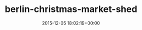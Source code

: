 ---
title:		"berlin-christmas-market-shed"
type:		"photos"
mediatype:		"upload"
location:		"TBC"
date:		"2015-12-05 18:02:19+00:00"
album:		"city"
filename:		"berlin-christmas-market-shed.md"
series:		""
cl_public_id:		"city/berlin-christmas-market-shed"
cl_version:		1497000194
format:		"tiff"
bytes:		2222928
width:		810
height:		1440
colours:
- "#0E0402"
- "#232010"
- "#0F0706"
- "#191104"
- "#393C25"
- "#D2D7B6"
- "#737650"
- "#6B7352"
- "#040103"
- "#777446"
- "#828A6C"
- "#060205"
- "#B4B885"
- "#796738"
- "#C5D6C3"
- "#72816F"
- "#D6B96B"
- "#FCFAF5"
- "#CAC378"
- "#20201B"
exposure_mode:		"Auto"
program:		"Aperture-priority AE"
aperture:		"2.8"
focal_length:		"50.0 mm"
iso:		"2500"
shutter_speed:		"1/80"
metering:		"Multi-segment"
flash:		"Off, Did not fire"
white_balance:		"Custom"
colour_temp:		"3650"
has_crop:		"false"
orientation:		"Horizontal (normal)"
camera_model:		"NIKON D800"
lens_info:		"24-70mm f/2.8"
artist:		"No artist info"
x_resolution:		"300"
y_resolution:		"300"
---